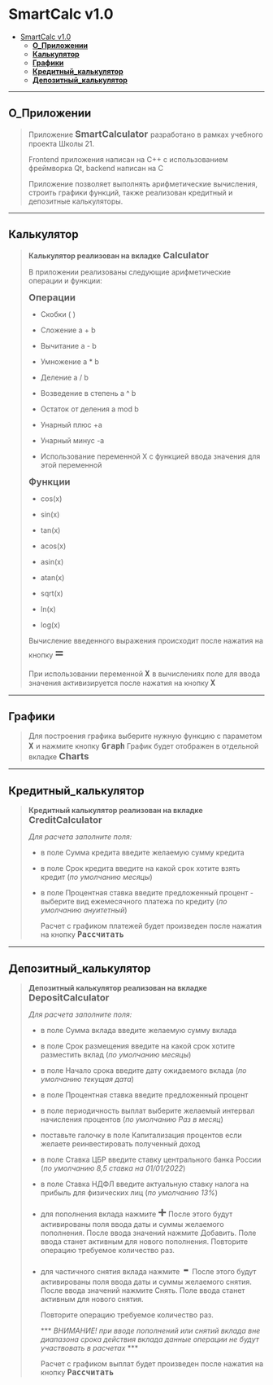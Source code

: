 # SmartCalc v1.0

- [SmartCalc v1.0](#smartcalc-v10)
  - [**О_Приложении**](#о_приложении)
  - [**Калькулятор**](#калькулятор)
  - [**Графики**](#графики)
  - [**Кредитный_калькулятор**](#кредитный_калькулятор)
  - [**Депозитный_калькулятор**](#депозитный_калькулятор)

---
## **О_Приложении**

>Приложение <font size=4>**SmartCalculator** </font> разработано в рамках учебного проекта Школы 21. 
>
>Frontend приложения написан на С++ с использованием фреймворка Qt, 
backend написан на C
>
>Приложение позволяет выполнять арифметические вычисления, строить графики функций, 
также реализован кредитный и депозитные калькуляторы.

---
## **Калькулятор**
> **Калькулятор реализован на вкладке** <font size=4>**Calculator** </font>
> 
> В приложении реализованы следующие арифметические операции и функции:
>
>    <font size=4>**Операции** </font>
> 
> -    Скобки ( )
> 
> -   Сложение a + b
> 
> -   Вычитание a - b
> 
> -   Умножение a * b
> 
> -   Деление a / b
> 
> -   Возведение в степень a ^ b
> 
> -   Остаток от деления a mod b
> 
> -   Унарный плюс +a
> 
> -   Унарный минус -a
> 
> -   Использование переменной Х с функцией ввода значения для этой переменной
>
>    <font size=4>**Функции** </font>
> 
> -   cos(x)
> 
>-    sin(x)
>
>-    tan(x)
>
>-    acos(x)
>
>-    asin(x)
>
>-    atan(x)
>
> -   sqrt(x)
> 
> -   ln(x)
> 
>-    log(x)
>
>    Вычисление введенного выражения происходит после нажатия на кнопку <font size=6>**`=`** </font>
> 
>    При использовании переменной <font size=4>**`Х`** </font> в вычислениях поле для ввода значения активизируется после нажатия на кнопку <font size=4>**`Х`** </font>

---
## **Графики**
>    Для построения графика выберите нужную функцию с параметом <font size=4>**`X`** </font> и нажмите кнопку <font size=4>**`Graph`**</font>
    График будет отображен в отдельной вкладке <font size=4>****Charts**** </font>

---   
## **Кредитный_калькулятор**

    
>   **Кредитный калькулятор реализован на вкладке** <font size=4>**CreditCalculator** </font>
>
>    *Для расчета заполните поля:*
> - в поле Сумма кредита введите желаемую сумму кредита
> - в поле Срок кредита введите на какой срок хотите взять кредит (*по умолчанию месяцы*)
>
> - в поле Процентная ставка введите предложенный процент
        - выберите вид ежемесячного платежа по кредиту (*по умолчанию ануитетный*)
>
>    Расчет с графиком платежей будет произведен после нажатия на кнопку <font size=4>**`Рассчитать`**</font>

---
## **Депозитный_калькулятор**
>    **Депозитный калькулятор реализован на вкладке** <font size=4>**DepositCalculator** </font>
>
>    *Для расчета заполните поля:*
>
>    - в поле Сумма вклада введите желаемую сумму вклада
>
>    - в поле Срок размещения введите на какой срок хотите разместить вклад (*по умолчанию месяцы*)
> 
>    - в поле Начало срока введите дату ожидаемого вклада (*по умолчанию текущая дата*)
> 
>    - в поле Процентная ставка введите предложенный процент
> 
>    - в поле периодичность выплат выберите желаемый интервал начисления процентов (*по умолчанию Раз в месяц*)
> 
>    - поставьте галочку в поле Капитализация процентов если желаете реинвестировать полученный доход
> 
>    - в поле Ставка ЦБР введите ставку центрального банка России (*по умолчанию 8,5 ставка на 01/01/2022*)
> 
>    - в поле Ставка НДФЛ введите актуальную ставку налога на прибыль для физических лиц (*по умолчанию 13%*)
> 
>    - для пополнения вклада нажмите <font size=6>**`+`**</font> После этого будут активированы поля ввода даты и суммы желаемого пополнения. После ввода значений нажмите Добавить. Поле ввода станет активным для нового пополнения. Повторите операцию требуемое количество раз.
> 
>    - для частичного снятия вклада нажмите <font size=6>**`-`**</font> После этого будут активированы поля ввода даты и суммы желаемого снятия. После ввода значений нажмите Снять. Поле ввода станет активным для нового снятия. 
> 
>       Повторите операцию требуемое количество раз.   
> 
>       *** *ВНИМАНИЕ! при вводе пополнений или снятий вклада вне диапазона срока действия вклада данные операции не будут участвовать в расчетах* ***
>
>        Расчет с графиком выплат будет произведен после нажатия на кнопку <font size=4>**`Рассчитать`**</font>
  